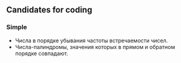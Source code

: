 Candidates for coding
---------------------

### Simple
* Числа в порядке убывания частоты встречаемости чисел.
* Числа-палиндромы, значения которых в прямом и обратном порядке совпадают.
